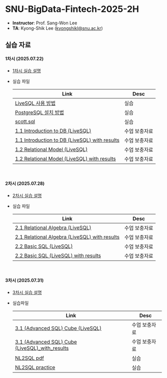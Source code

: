 # SNU-BigData-Fintech-2025-2H


- **Instructor**: Prof. Sang-Won Lee
- **TA**: Kyong-Shik Lee (kyongshikl@snu.ac.kr)

## 실습 자료

#### 1차시 (2025.07.22)

- [1차시 실습 설명](./1/README.md)

- 실습 파일

  | Link                                                                                  | Desc          |
  | ------------------------------------------------------------------------------------- | ------------- |
  | [LiveSQL 사용 방법](./1/oracle_live_SQL.md)                                          | 실습          |
  | [PostgreSQL 설치 방법](./1/postgres_pgadmin_install.pdf)                              | 실습          |
  | [scott.sql](./1/scott.md)                                                            | 실습          |
  | [1.1 Introduction to DB (LiveSQL)](<./1/1.1%20Introduction%20to%20DB%20(LiveSQL).md>) | 수업 보충자료 |
  | [1.1 Introduction to DB (LiveSQL) with results](<./1/1.1%20Introduction%20to%20DB%20(LiveSQL)_with_results.md>) | 수업 보충자료 |
  | [1.2 Relational Model (LiveSQL)](<./1/1.2%20relational%20model%20(LiveSQL).md>)       | 수업 보충자료 |
  | [1.2 Relational Model (LiveSQL) with results](<./1/1.2%20relational%20model%20(LiveSQL)_with_results.md>)       | 수업 보충자료 |

<br/>


#### 2차시 (2025.07.28)

- [2차시 실습 설명](./2/README.md)
- 실습 파일

  | Link                                                                                  | Desc          |
  | ------------------------------------------------------------------------------------- | ------------- |
  | [2.1 Relational Algebra (LiveSQL)](<./2/2.1 relational algebra (LiveSQL).md>) | 수업 보충자료 |
  | [2.1 Relational Algebra (LiveSQL) with results](<./2/2.1 relational algebra (LiveSQL)_with_results.md>) | 수업 보충자료 |
  | [2.2 Basic SQL (LiveSQL)](<./2/2.2 basic sql (LiveSQL).md>)       | 수업 보충자료 |
  | [2.2 Basic SQL (LiveSQL) with results](<./2/2.2 basic sql (LiveSQL)_with_results.md>)       | 수업 보충자료 |


<br/>

#### 3차시 (2025.07.31)
- [3차시 실습 설명](./3/README.md)

- 실습파일

  | Link                                                                                  | Desc          |
  | ------------------------------------------------------------------------------------- | ------------- |
  | [3.1 (Advanced SQL) Cube (LiveSQL)](<./3/3.1 (Advanced SQL) Cube (LiveSQL).md>) | 수업 보충자료 |
  | [3.1 (Advanced SQL) Cube (LiveSQL)_with_results](<./3/3.1 (Advanced SQL) Cube (LiveSQL)_with_results.md>) | 수업 보충자료 |
  | [NL2SQL pdf](./3/NL2SQL.pdf) | 실습 |
  | [NL2SQL practice](./3/NL2SQL_Practice.ipynb) | 실습 |
